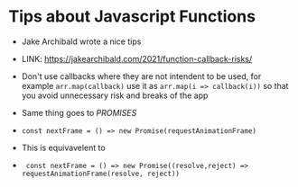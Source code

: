 # Tips about Javascript Functions

- Jake Archibald wrote a nice tips

 - LINK: https://jakearchibald.com/2021/function-callback-risks/


 - Don't use callbacks where they are not intendent to be used, for example `arr.map(callback)` use it as `arr.map(i => callback(i))` so that you avoid unnecessary risk and breaks of the app

 - Same thing goes to *PROMISES* 
  - ``` const nextFrame = () => new Promise(requestAnimationFrame) ```
  - This is equivavelent to 
  - ``` const nextFrame = () => new Promise((resolve,reject) => requestAnimationFrame(resolve, reject))```


  
